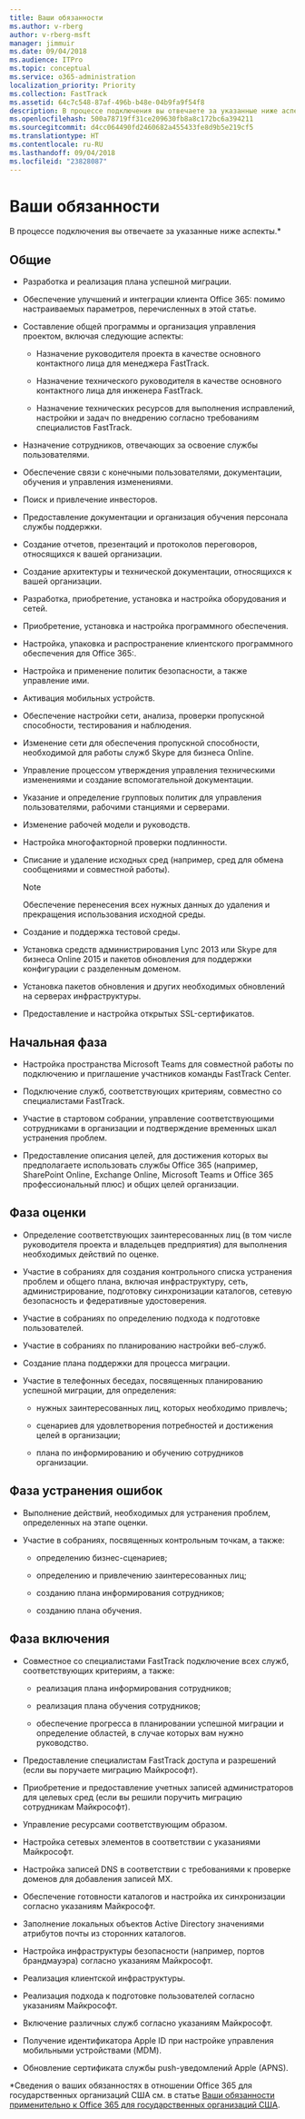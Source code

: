 ```yaml
---
title: Ваши обязанности
ms.author: v-rberg
author: v-rberg-msft
manager: jimmuir
ms.date: 09/04/2018
ms.audience: ITPro
ms.topic: conceptual
ms.service: o365-administration
localization_priority: Priority
ms.collection: FastTrack
ms.assetid: 64c7c548-87af-496b-b48e-04b9fa9f54f8
description: В процессе подключения вы отвечаете за указанные ниже аспекты.
ms.openlocfilehash: 500a78719ff31ce209630fb8a8c172bc6a394211
ms.sourcegitcommit: d4cc064490fd2460682a455433fe8d9b5e219cf5
ms.translationtype: HT
ms.contentlocale: ru-RU
ms.lasthandoff: 09/04/2018
ms.locfileid: "23828087"
---
```

# <a name="your-responsibilities"></a>Ваши обязанности

В процессе подключения вы отвечаете за указанные ниже аспекты.\*
  
## <a name="general"></a>Общие

- Разработка и реализация плана успешной миграции.
    
- Обеспечение улучшений и интеграции клиента Office 365: помимо настраиваемых параметров, перечисленных в этой статье. 
    
- Составление общей программы и организация управления проектом, включая следующие аспекты: 
    
  - Назначение руководителя проекта в качестве основного контактного лица для менеджера FastTrack.
    
  - Назначение технического руководителя в качестве основного контактного лица для инженера FastTrack.
    
  - Назначение технических ресурсов для выполнения исправлений, настройки и задач по внедрению согласно требованиям специалистов FastTrack. 
    
- Назначение сотрудников, отвечающих за освоение службы пользователями.
    
- Обеспечение связи с конечными пользователями, документации, обучения и управления изменениями.
    
- Поиск и привлечение инвесторов. 
    
- Предоставление документации и организация обучения персонала службы поддержки. 
    
- Создание отчетов, презентаций и протоколов переговоров, относящихся к вашей организации. 
    
- Создание архитектуры и технической документации, относящихся к вашей организации. 
    
- Разработка, приобретение, установка и настройка оборудования и сетей. 
    
- Приобретение, установка и настройка программного обеспечения. 
    
- Настройка, упаковка и распространение клиентского программного обеспечения для Office 365:.
    
- Настройка и применение политик безопасности, а также управление ими.
    
- Активация мобильных устройств.
    
- Обеспечение настройки сети, анализа, проверки пропускной способности, тестирования и наблюдения. 
    
- Изменение сети для обеспечения пропускной способности, необходимой для работы служб Skype для бизнеса Online.
    
- Управление процессом утверждения управления техническими изменениями и создание вспомогательной документации.
    
- Указание и определение групповых политик для управления пользователями, рабочими станциями и серверами.
    
- Изменение рабочей модели и руководств.
    
- Настройка многофакторной проверки подлинности.
    
- Списание и удаление исходных сред (например, сред для обмена сообщениями и совместной работы). 
    
    > [!NOTE]
    > Обеспечение перенесения всех нужных данных до удаления и прекращения использования исходной среды. 
  
- Создание и поддержка тестовой среды.
    
- Установка средств администрирования Lync 2013 или Skype для бизнеса Online 2015 и пакетов обновления для поддержки конфигурации с разделенным доменом.
    
- Установка пакетов обновления и других необходимых обновлений на серверах инфраструктуры. 
    
- Предоставление и настройка открытых SSL-сертификатов. 
    
## <a name="initiate-phase"></a>Начальная фаза

- Настройка пространства Microsoft Teams для совместной работы по подключению и приглашение участников команды FastTrack Center.
    
- Подключение служб, соответствующих критериям, совместно со специалистами FastTrack. 
    
- Участие в стартовом собрании, управление соответствующими сотрудниками в организации и подтверждение временных шкал устранения проблем.
    
- Предоставление описания целей, для достижения которых вы предполагаете использовать службы Office 365 (например, SharePoint Online, Exchange Online, Microsoft Teams и Office 365 профессиональный плюс) и общих целей организации.
    
## <a name="assess-phase"></a>Фаза оценки

- Определение соответствующих заинтересованных лиц (в том числе руководителя проекта и владельцев предприятия) для выполнения необходимых действий по оценке. 
    
- Участие в собраниях для создания контрольного списка устранения проблем и общего плана, включая инфраструктуру, сеть, администрирование, подготовку синхронизации каталогов, сетевую безопасность и федеративные удостоверения. 
    
- Участие в собраниях по определению подхода к подготовке пользователей. 
    
- Участие в собраниях по планированию настройки веб-служб. 
    
- Создание плана поддержки для процесса миграции. 
    
- Участие в телефонных беседах, посвященных планированию успешной миграции, для определения:
    
  - нужных заинтересованных лиц, которых необходимо привлечь;
    
  - сценариев для удовлетворения потребностей и достижения целей в организации;
    
  - плана по информированию и обучению сотрудников организации.
    
## <a name="remediate-phase"></a>Фаза устранения ошибок

- Выполнение действий, необходимых для устранения проблем, определенных на этапе оценки. 
    
- Участие в собраниях, посвященных контрольным точкам, а также: 
    
  - определению бизнес-сценариев;
    
  - определению и привлечению заинтересованных лиц;
    
  - созданию плана информирования сотрудников;
    
  - созданию плана обучения.
    
## <a name="enable-phase"></a>Фаза включения

- Совместное со специалистами FastTrack подключение всех служб, соответствующих критериям, а также:
    
  - реализация плана информирования сотрудников;
    
  - реализация плана обучения сотрудников;
    
  - обеспечение прогресса в планировании успешной миграции и определение областей, в случае которых вам нужно руководство.
    
- Предоставление специалистам FastTrack доступа и разрешений (если вы поручаете миграцию Майкрософт).
    
- Приобретение и предоставление учетных записей администраторов для целевых сред (если вы решили поручить миграцию сотрудникам Майкрософт).
    
- Управление ресурсами соответствующим образом. 
    
- Настройка сетевых элементов в соответствии с указаниями Майкрософт.
    
- Настройка записей DNS в соответствии с требованиями к проверке доменов для добавления записей MX.
    
- Обеспечение готовности каталогов и настройка их синхронизации согласно указаниям Майкрософт.
    
- Заполнение локальных объектов Active Directory значениями атрибутов почты из сторонних каталогов.
    
- Настройка инфраструктуры безопасности (например, портов брандмауэра) согласно указаниям Майкрософт.
    
- Реализация клиентской инфраструктуры.
    
- Реализация подхода к подготовке пользователей согласно указаниям Майкрософт.
    
- Включение различных служб согласно указаниям Майкрософт.
    
- Получение идентификатора Apple ID при настройке управления мобильными устройствами (MDM).
    
- Обновление сертификата службы push-уведомлений Apple (APNS).
    
\*Сведения о ваших обязанностях в отношении Office 365 для государственных организаций США см. в статье [Ваши обязанности применительно к Office 365 для государственных организаций США](US-Gov-appendix-your-responsibilities.md).
  

